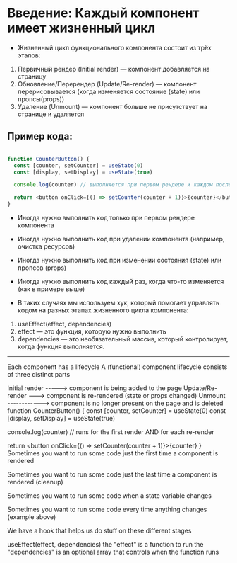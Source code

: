 # Введение: Каждый компонент имеет жизненный цикл

- Жизненный цикл функционального компонента состоит из трёх этапов:

1. Первичный рендер (Initial render) — компонент добавляется на страницу
2. Обновление/Перерендер (Update/Re-render) — компонент перерисовывается (когда изменяется состояние (state) или пропсы(props))
3. Удаление (Unmount) — компонент больше не присутствует на странице и удаляется

## Пример кода:

```js

function CounterButton() {
  const [counter, setCounter] = useState(0)
  const [display, setDisplay] = useState(true)

  console.log(counter) // выполняется при первом рендере и каждом последующем перерендере

  return <button onClick={() => setCounter(counter + 1)}>{counter}</button>
}
```

- Иногда нужно выполнить код только при первом рендере компонента
- Иногда нужно выполнить код при удалении компонента (например, очистка ресурсов)
- Иногда нужно выполнить код при изменении состояния (state) или пропсов (props)
- Иногда нужно выполнить код каждый раз, когда что-то изменяется (как в примере выше)

- В таких случаях мы используем хук, который помогает управлять кодом на разных этапах жизненного цикла компонента:

1. useEffect(effect, dependencies)
2. effect — это функция, которую нужно выполнить
3. dependencies — это необязательный массив, который контролирует, когда функция выполняется.

---------------------------------------------------------------------

Each component has a lifecycle
A (functional) component lifecycle consists of three distinct parts

Initial render -----> component is being added to the page
Update/Re-render ---> component is re-rendered (state or props changed)
Unmount ------------> component is no longer present on the page and is deleted
function CounterButton() {
  const [counter, setCounter] = useState(0)
  const [display, setDisplay] = useState(true)

  console.log(counter) // runs for the first render AND for each re-render

  return <button onClick={() => setCounter(counter + 1)}>{counter}</button>
}
Sometimes you want to run some code just the first time a component is rendered

Sometimes you want to run some code just the last time a component is rendered (cleanup)

Sometimes you want to run some code when a state variable changes

Sometimes you want to run some code every time anything changes (example above)

We have a hook that helps us do stuff on these different stages

useEffect(effect, dependencies)
the "effect" is a function to run
the "dependencies" is an optional array that controls when the function runs






